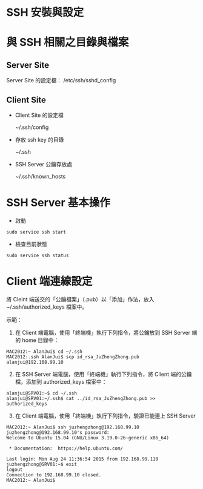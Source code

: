SSH 安裝與設定
============

# 與 SSH 相關之目錄與檔案

## Server Site

Server Site 的設定檔：
/etc/ssh/sshd_config


## Client Site

  * Client Site 的設定檔

    ~/.ssh/config

  * 存放 ssh key 的目錄

    ~/.ssh

  * SSH Server 公鑰存放處

    ~/.ssh/known_hosts

# SSH Server 基本操作

  * 啟動
  ```
  sudo service ssh start
  ```

  * 檢查目前狀態
  ```
  sudo service ssh status
  ```

# Client 端連線設定

將 Cleint 端送交的「公鑰檔案」（.pub）以「添加」作法，放入 ~/.ssh/authorized_keys 檔案中。

示範：

1. 在 Client 端電腦，使用「終端機」執行下列指令，將公鑰放到 SSH Server 端的 home 目錄中：
  ```
  MAC2012:~ AlanJui$ cd ~/.ssh
  MAC2012:.ssh AlanJui$ scp id_rsa_JuZhengZhong.pub alanjui@192.168.99.10
  ```

2. 在 SSH Server 端電腦，使用「終端機」執行下列指令，將 Client 端的公鑰檔，添加到 authorized_keys 檔案中：
  ```
  alanjui@SRV01:~$ cd ~/.ssh
  alanjui@SRV01:~/.ssh$ cat ../id_rsa_JuZhengZhong.pub >> authorized_keys
  ```

3. 在 Client 端電腦，使用「終端機」執行下列指令，驗證已能連上 SSH Server

  ```
  MAC2012:~ AlanJui$ ssh juzhengzhong@192.168.99.10
  juzhengzhong@192.168.99.10's password:
  Welcome to Ubuntu 15.04 (GNU/Linux 3.19.0-26-generic x86_64)

   * Documentation:  https://help.ubuntu.com/

  Last login: Mon Aug 24 11:36:54 2015 from 192.168.99.110
  juzhengzhong@SRV01:~$ exit
  logout
  Connection to 192.168.99.10 closed.
  MAC2012:~ AlanJui$
  ```
